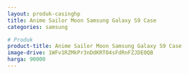 ```yaml
---
layout: produk-casinghp
title: Anime Sailor Moon Samsung Galaxy S9 Case
categories: samsung

# Produk
product-title: Anime Sailor Moon Samsung Galaxy S9 Case
image-drive: 1WFv1RZMkPr3nDdKRTO4sFdRnFZJDE0QB
harga: 90000
---
```


